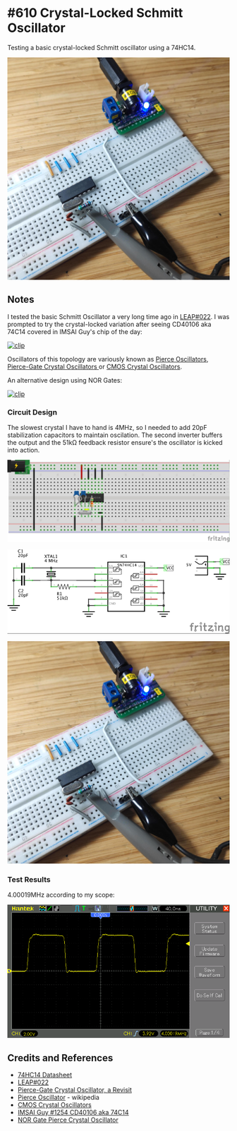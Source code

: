 # #610 Crystal-Locked Schmitt Oscillator

Testing a basic crystal-locked Schmitt oscillator using a 74HC14.

![Build](./assets/SchmittCrystalLockedOscillator_build.jpg?raw=true)

## Notes

I tested the basic Schmitt Oscillator a very long time ago in [LEAP#022](../SchmittOscillator).
I was prompted to try the crystal-locked variation after seeing CD40106 aka 74C14 covered in IMSAI Guy's chip of the day:

[![clip](https://img.youtube.com/vi/FExN8ZaufCI/0.jpg)](https://www.youtube.com/watch?v=FExN8ZaufCI)

Oscillators of this topology are variously known as
[Pierce Oscillators](https://en.wikipedia.org/wiki/Pierce_oscillator),
[Pierce-Gate Crystal Oscillators ](https://www.mpdigest.com/2018/04/23/pierce-gate-crystal-oscillator-a-revisit/)
or [CMOS Crystal Oscillators](https://www.electronics-tutorials.ws/oscillator/crystal.html).

An alternative design using NOR Gates:

[![clip](https://img.youtube.com/vi/2Dg_GYXs4Ss/0.jpg)](https://www.youtube.com/watch?v=2Dg_GYXs4Ss)

### Circuit Design

The slowest crystal I have to hand is 4MHz, so I needed to add 20pF stabilization capacitors to maintain oscilation.
The second inverter buffers the output and the 51kΩ feedback resistor ensure's the oscillator is kicked into action.

![bb](./assets/SchmittCrystalLockedOscillator_bb.jpg?raw=true)

![schematic](./assets/SchmittCrystalLockedOscillator_schematic.jpg?raw=true)

![Build](./assets/SchmittCrystalLockedOscillator_build.jpg?raw=true)

### Test Results

4.00019MHz according to my scope:

![scope](./assets/scope.gif?raw=true)

## Credits and References

* [74HC14 Datasheet](https://www.futurlec.com/74HC/74HC14.shtml)
* [LEAP#022](../SchmittOscillator)
* [Pierce-Gate Crystal Oscillator, a Revisit](https://www.mpdigest.com/2018/04/23/pierce-gate-crystal-oscillator-a-revisit/)
* [Pierce Oscillator](https://en.wikipedia.org/wiki/Pierce_oscillator) - wikipedia
* [CMOS Crystal Oscillators](https://www.electronics-tutorials.ws/oscillator/crystal.html)
* [IMSAI Guy #1254 CD40106 aka 74C14](https://www.youtube.com/watch?v=FExN8ZaufCI)
* [NOR Gate Pierce Crystal Oscillator](https://www.youtube.com/watch?v=2Dg_GYXs4Ss)
